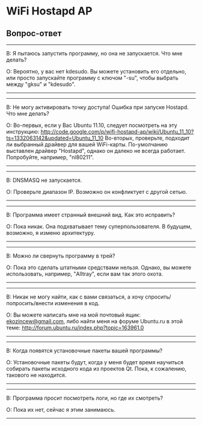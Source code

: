 # WiFi Hostapd AP #

## Вопрос-ответ ##


---


В: Я пытаюсь запустить программу, но она не запускается. Что мне делать?

О: Вероятно, у вас нет kdesudo. Вы можете установить его отдельно, или просто запускайте программу с ключом "-su", чтобы выбрать между "gksu" и "kdesudo".


---



---


В: Не могу активировать точку доступа! Ошибка при запуске Hostapd. Что мне делать?

О: Во-первых, если у Вас Ubuntu 11.10, следует посмотреть на эту инструкцию: http://code.google.com/p/wifi-hostapd-ap/wiki/Ubuntu_11_10?ts=1332063142&updated=Ubuntu_11_10
Во-вторых, проверьте, подходит ли выбранный драйвер для вашей WiFi-карты. По-умолчанию выставлен драйвер "Hostapd", однако он далеко не всегда работает. Попробуйте, например, "nl80211".


---



---


В: DNSMASQ не запускается.

О: Проверьте диапазон IP. Возможно он конфликтует с другой сетью.


---



---


В: Программа имеет странный внешний вид. Как это исправить?

О: Пока никак. Она подхватывает тему суперпользователя. В будущем, возможно, я изменю архитектуру.


---



---


В: Можно ли свернуть программу в трей?

О: Пока это сделать штатными средствами нельзя. Однако, вы можете использовать, например, "Alltray", если вам так этого охота.


---



---


В: Никак не могу найти, как с вами связаться, а хочу спросить/попросить/внести изменения в код.

О: Вы можете написать мне на мой почтовый ящик: ekozincew@gmail.com, либо
найти меня на форуме Ubuntu.ru в этой теме: http://forum.ubuntu.ru/index.php?topic=163961.0


---



---


В: Когда появятся установочные пакеты вашей программы?

О: Установочные пакеты будут, когда у меня будет время научиться собирать пакеты исходного кода из проектов Qt. Пока, к сожалению, такового не находится.


---



---


В: Программа просит посмотреть логи, но где их смотреть?

О: Пока их нет, сейчас я этим занимаюсь.


---
